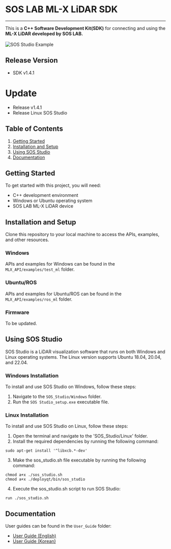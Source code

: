 # SOS LAB ML-X LiDAR SDK
---
This is a **C++ Software Development Kit(SDK)** for connecting and using the **ML-X LiDAR developed by SOS LAB.**</br>
</br>
![SOS Studio Example](Etc/sos_studio_example.gif)</br>

## Release Version
- SDK v1.4.1

# Update
- Release v1.4.1
- Release Linux SOS Studio

## Table of Contents

1. [Getting Started](#getting-started)
2. [Installation and Setup](#installation-and-setup)
3. [Using SOS Studio](#using-sos-studio)
4. [Documentation](#documentation)

## Getting Started

To get started with this project, you will need:

- C++ development environment
- Windows or Ubuntu operating system
- SOS LAB ML-X LiDAR device

## Installation and Setup

Clone this repository to your local machine to access the APIs, examples, and other resources.

### Windows

APIs and examples for Windows can be found in the `MLX_API/examples/test_ml` folder.

### Ubuntu/ROS

APIs and examples for Ubuntu/ROS can be found in the `MLX_API/examples/ros_ml` folder.

### Firmware

To be updated.

## Using SOS Studio

SOS Studio is a LiDAR visualization software that runs on both Windows and Linux operating systems.
The Linux version supports Ubuntu 18.04, 20.04, and 22.04.

### Windows Installation

To install and use SOS Studio on Windows, follow these steps:

1. Navigate to the `SOS_Studio/Windows` folder.
2. Run the `SOS Studio_setup.exe` executable file.

### Linux Installation

To install and use SOS Studio on Linux, follow these steps:

1. Open the terminal and navigate to the 'SOS_Studio/Linux' folder.
2. Install the required dependencies by running the following command:

```shell
sudo apt-get install '^libxcb.*-dev'
```

3. Make the sos_studio.sh file executable by running the following command:
```shell
chmod a+x ./sos_studio.sh
chmod a+x ./deployqt/bin/sos_studio
```

4. Execute the sos_studio.sh script to run SOS Studio:
```shell
run ./sos_studio.sh
```


## Documentation

User guides can be found in the `User_Guide` folder:

- [User Guide (English)](User_Guide/ML-X_User_Guide_v1.4(EN).pdf)
- [User Guide (Korean)](User_Guide/ML-X_User_Guide_v1.4(KOR).pdf)
